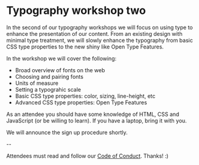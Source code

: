 # Typography workshop two

In the second of our typography workshops we will focus on using type to enhance the presentation of our content. From an existing design with minimal type treatment, we will slowly enhance the typography from basic CSS type properties to the new shiny like Open Type Features.

In the workshop we will cover the following:

- Broad overview of fonts on the web
- Choosing and pairing fonts
- Units of measure
- Setting a typograhic scale
- Basic CSS type properties: color, sizing, line-height, etc
- Advanced CSS type properties: Open Type Features

As an attendee you should have some knowledge of HTML, CSS and JavaScript (or be willing to learn). If you have a laptop, bring it with you.

We will announce the sign up procedure shortly.

--

Attendees must read and follow our [Code of Conduct](http://ctfeds.org/code-of-conduct/). Thanks! :)